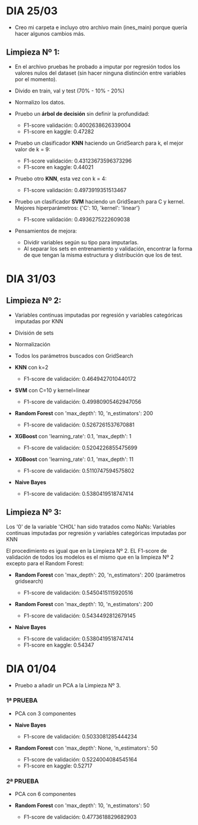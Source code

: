 # DIA 25/03

- Creo mi carpeta e incluyo otro archivo main (ines_main) porque quería hacer algunos cambios más.
  
## Limpieza Nº 1:

- En el archivo pruebas he probado a imputar por regresión todos los valores nulos del dataset (sin hacer ninguna distinción entre variables por el momento).
  
- Divido en train, val y test (70% - 10% - 20%)
  
- Normalizo los datos.
  
- Pruebo un **árbol de decisión** sin definir la profundidad:
  - F1-score validación: 0.4002638626339004
  - F1-score en kaggle: 0.47282
  

- Pruebo un clasificador **KNN** haciendo un GridSearch para k, el mejor valor de k = 9:
  - F1-score validación: 0.43123673596373296
  - F1-score en kaggle: 0.44021
  

- Pruebo otro **KNN**, esta vez con k = 4:
  - F1-score validación: 0.4973919351513467
  

- Pruebo un clasificador **SVM** haciendo un GridSearch para C y kernel. Mejores hiperparámetros: {'C': 10, 'kernel': 'linear'} 
  - F1-score validación: 0.4936275222609038
  

- Pensamientos de mejora:
    - Dividir variables según su tipo para imputarlas.
    - Al separar los sets en entrenamiento y validación, encontrar la forma de que tengan la misma estructura y distribución que los de test.


# DIA 31/03

## Limpieza Nº 2: 

- Variables continuas imputadas por regresión y variables categóricas imputadas por KNN
  
- División de sets
  
- Normalización
  
- Todos los parámetros buscados con GridSearch

- **KNN** con k=2
  - F1-score de validación: 0.4649427010440172

- **SVM** con C=10 y kernel=linear
  - F1-score de validación: 0.49980905462947056

- **Random Forest** con 'max_depth': 10, 'n_estimators': 200
  - F1-score de validación: 0.5267261537670881


- **XGBoost** con 'learning_rate': 0.1, 'max_depth': 1
  - F1-score de validación: 0.5204226855475699


- **XGBoost** con 'learning_rate': 0.1, 'max_depth': 11
  - F1-score de validación: 0.5110747594575802


- **Naive Bayes**
  - F1-score de validación: 0.5380419518747414
  
## Limpieza Nº 3:

Los '0' de la variable 'CHOL' han sido tratados como NaNs: Variables continuas imputadas por regresión y variables categóricas imputadas por KNN

El procedimiento es igual que en la Limpieza Nº 2. EL F1-score de validación de todos los modelos es el mismo que en la limpieza Nº 2 excepto para el Random Forest:

- **Random Forest** con 'max_depth': 20, 'n_estimators': 200 (parámetros gridsearch)
  - F1-score de validación: 0.5450415115920516

- **Random Forest** con 'max_depth': 10, 'n_estimators': 200
  - F1-score de validación: 0.5434492812679145
  
- **Naive Bayes**
  - F1-score de validación: 0.5380419518747414
  - F1-score en kaggle: 0.54347


# DIA 01/04

- Pruebo a añadir un PCA a la Limpieza Nº 3. 

### 1ª PRUEBA
- PCA con 3 componentes
  
- **Naive Bayes**
  - F1-score de validación: 0.5033081285444234
  
- **Random Forest** con 'max_depth': None, 'n_estimators': 50
  - F1-score de validación: 0.5224004084545164
  - F1-score en kaggle: 0.52717
  


### 2ª PRUEBA
- PCA con 6 componentes

- **Random Forest** con 'max_depth': 10, 'n_estimators': 50
  - F1-score de validación: 0.4773618829682903




